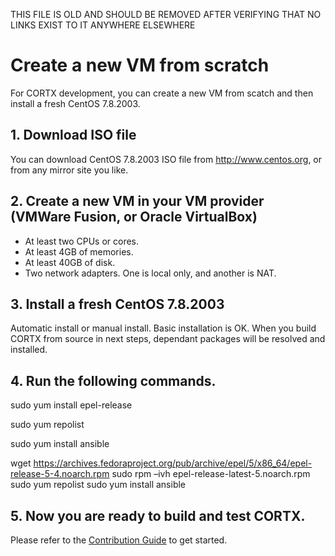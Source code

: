 THIS FILE IS OLD AND SHOULD BE REMOVED AFTER VERIFYING THAT NO LINKS EXIST TO IT ANYWHERE ELSEWHERE


# Create a new VM from scratch
For CORTX development, you can create a new VM from scatch and then install a fresh CentOS 7.8.2003.

## 1. Download ISO file
You can download CentOS 7.8.2003 ISO file from http://www.centos.org, or from any mirror site you like.

## 2. Create a new VM in your VM provider (VMWare Fusion, or Oracle VirtualBox)
* At least two CPUs or cores.
* At least 4GB of memories.
* At least 40GB of disk.
* Two network adapters. One is local only, and another is NAT.

## 3. Install a fresh CentOS 7.8.2003
Automatic install or manual install. Basic installation is OK. When you build CORTX from source in next steps, dependant packages will be resolved and installed.

## 4. Run the following commands.

 sudo yum install epel-release

 sudo yum repolist

 sudo yum install ansible

 wget https://archives.fedoraproject.org/pub/archive/epel/5/x86_64/epel-release-5-4.noarch.rpm
 sudo rpm –ivh epel-release-latest-5.noarch.rpm
 sudo yum repolist
 sudo yum install ansible

## 5. Now you are ready to build and test CORTX. 
Please refer to the [Contribution Guide](../CONTRIBUTING.md) to get started.

